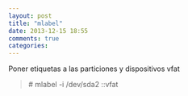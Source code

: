 ```yaml
---
layout: post
title: "mlabel"
date: 2013-12-15 18:55
comments: true
categories: 
---
```

Poner etiquetas a las particiones y dispositivos vfat

>\# mlabel -i /dev/sda2 ::vfat 

